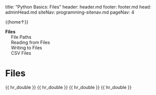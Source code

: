 <frontmatter>
title: "Python Basics: Files"
header: header.md
footer: footer.md
head: adminHead.md
siteNav: programming-sitenav.md
pageNav: 4
</frontmatter>

<div class="website-content" id="main">
<div id="toc">

{{home↑}}
* [**Files**](#files)
  * [File Paths](#file-paths)
  * [Reading from Files](#reading-from-files)
  * [Writing to Files](#writing-to-files)
  * [CSV Files](#csv-files)

  
</div>
<div id="main">

# Files

<include src="../files-paths/text.md" />{{ hr_double }}
<include src="../files-reading/text.md" />{{ hr_double }}
<include src="../files-writing/text.md" />{{ hr_double }}
<include src="../files-csv/text.md" />{{ hr_double }}

</div>
</div>